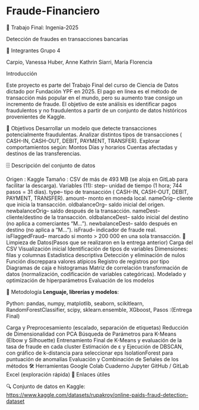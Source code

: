 # Fraude-Financiero

🏦 Trabajo Final: Ingenia-2025

Detección de fraudes en transacciones bancarias

👥 Integrantes Grupo 4

Carpio, Vanessa
Huber, Anne Kathrin
Siarri, María Florencia

Introducción

Este proyecto es parte del Trabajo Final del curso de Ciencia de Datos dictado por Fundación YPF en 2025.
El pago en línea es el método de transacción más popular en el mundo, pero su aumento trae consigo un incremento de fraude.
El objetivo de este análisis es identificar pagos fraudulentos y no fraudulentos a partir de un conjunto de datos históricos provenientes de Kaggle.

🎯 Objetivos
Desarrollar un modelo que detecte transacciones potencialmente fraudulentas.
Analizar distintos tipos de transacciones ( CASH-IN, CASH-OUT, DEBIT, PAYMENT, TRANSFER).
Explorar comportamientos según:
Montos
Días y horarios
Cuentas afectadas y destinos de las transferencias.

🗄️ Descripción del conjunto de datos

Origen : Kaggle
Tamaño : CSV de más de 493 MB (se aloja en GitLab para facilitar la descarga).
Variables (11):
step– unidad de tiempo (1 hora; 744 pasos = 31 días).
type– tipo de transacción ( CASH-IN, CASH-OUT, DEBIT, PAYMENT, TRANSFER).
amount– monto en moneda local.
nameOrig– cliente que inicia la transacción.
oldbalanceOrg– saldo inicial del origen.
newbalanceOrig– saldo después de la transacción.
nameDest– cliente/destino de la transacción.
oldbalanceDest– saldo inicial del destino (no aplica a comerciantes “M…”).
newbalanceDest– saldo después en destino (no aplica a “M…”).
isFraud– indicador de fraude real.
isFlaggedFraud– marcado si monto > 200 000 en una sola transacción.
🧹 Limpieza de Datos(Pasos que se realizaron en la entrega anterior)
Carga del CSV
Visualización inicial
Identificación de tipos de variables
Dimensiones: filas y columnas
Estadística descriptiva
Detección y eliminación de nulos
Función discreppara valores atípicos
Registro de registros por tipo
Diagramas de caja e histogramas
Matriz de correlación
transformación de datos (normalización, codificación de variables categóricas).
Modelado y optimización de hiperparámetros
Evaluación de los modelos

🚀 Metodología
**Lenguaje, librerías y modelos**:

Python: pandas, numpy, matplotlib, seaborn, scikitlearn, RandomForestClassifier, scipy, sklearn.ensemble, XGboost,
Pasos :(Entrega Final)

Carga y Preprocesamiento (escalado, separación de etiquetas)
Reducción de Dimensionalidad con PCA
Búsqueda de Parámetros para K-Means (Elbow y Silhouette)
Entrenamiento Final de K-Means y evaluación de la tasa de fraude en cada cluster
Estimación de ε y Ejecución de DBSCAN, con gráfico de k-distancia para seleccionar eps
IsolationForest para puntuación de anomalías
Evaluación y Combinación de Señales de los métodos
🛠️ Herramientas
Google Colab
Cuaderno Jupyter
GitHub / GitLab
Excel (exploración rápida)
🔗 Enlaces útiles

🔍 Conjunto de datos en Kaggle:
https://www.kaggle.com/datasets/rupakroy/online-paids-fraud-detection-dataset
